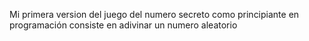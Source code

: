 Mi primera version del juego del numero secreto como principiante en programación consiste en adivinar un numero aleatorio
